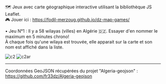 🗺️ Jeux avec carte géographique interactive utilisant la bibliothèque JS Leaflet.  
🎮 Jouer ici : https://fodil-merzoug.github.io/dz-map-games/  
  
• Jeu N°1 : Il y a 58 wilayas (villes) en Algérie 🇩🇿. Essayer d'en nommer le maximum en 5 minutes chrono!  
À chaque fois qu'une wilaya est trouvée, elle apparait sur la carte et son nom est affiché dans la liste.  

![c2](https://github.com/fodil-merzoug/fodil-merzoug.github.io/assets/25131507/baf709d4-230f-4f21-b12f-f748810c1997)
![c2ar](https://github.com/fodil-merzoug/fodil-merzoug.github.io/assets/25131507/7b321896-449d-4408-8192-da64f517adf6)
  
------  
Coordonnées GeoJSON récupérées du projet "Algeria-geojson" : https://github.com/fr33dz/Algeria-geojson
